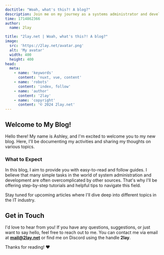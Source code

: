 ```yaml
---
doctitle: "Woah, what's this?! A blog?"
description: Join me on my journey as a systems administrator and developer.
time: 1714862366
author:
  name: 2lay

title: "2lay.net | Woah, what's this?! A blog?"
image:
  src: 'https://2lay.net/avatar.png'
  alt: 'My avatar'
  width: 400
  height: 400
head:
  meta:
    - name: 'keywords'
      content: 'nuxt, vue, content'
    - name: 'robots'
      content: 'index, follow'
    - name: 'author'
      content: '2lay'
    - name: 'copyright'
      content: '© 2024 2lay.net'
---
```

## Welcome to My Blog!
Hello there! My name is Ashley, and I'm excited to welcome you to my new blog. Here, I'll be documenting my activities and sharing my thoughts on various topics.

### What to Expect
In this blog, I aim to provide you with easy-to-read and follow guides. I believe that many simple tasks in the world of system administration and development are often overcomplicated by other sources. That's why I'll be offering step-by-step tutorials and helpful tips to navigate this field.

Stay tuned for upcoming articles where I'll dive deep into different topics in the IT industry.

## Get in Touch
I'd love to hear from you! If you have any questions, suggestions, or just want to say hello, feel free to reach out to me. You can contact me via email at **mail@2lay.net** or find me on Discord using the handle **2lay**.

Thanks for reading! ❤️